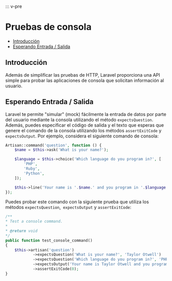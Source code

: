 ::: v-pre

# Pruebas de consola

- [Introducción](#introduction)
- [Esperando Entrada / Salida](#expecting-input-and-output)

## Introducción

Además de simplificar las pruebas de HTTP, Laravel proporciona una API simple para probar las aplicaciones de consola que solicitan información al usuario.

<a name="expecting-input-and-output"></a>
## Esperando Entrada / Salida

Laravel te permite "simular" (mock) fácilmente la entrada de datos por parte del usuario mediante la consola utilizando el método `expectsQuestion`. Además, puedes especificar el código de salida y el texto que esperas que genere el comando de la consola utilizando los métodos `assertExitCode` y` expectsOutput`. Por ejemplo, considera el siguiente comando de consola:

```php
Artisan::command('question', function () {
    $name = $this->ask('What is your name?');

    $language = $this->choice('Which language do you program in?', [
        'PHP',
        'Ruby',
        'Python',
    ]);

    $this->line('Your name is '.$name.' and you program in '.$language.'.');
});
```

Puedes probar este comando con la siguiente prueba que utiliza los métodos `expectsQuestion`,` expectsOutput` y `assertExitCode`:

```php
/**
* Test a console command.
*
* @return void
*/
public function test_console_command()
{
    $this->artisan('question')
            ->expectsQuestion('What is your name?', 'Taylor Otwell')
            ->expectsQuestion('Which language do you program in?', 'PHP')
            ->expectsOutput('Your name is Taylor Otwell and you program in PHP.')
            ->assertExitCode(0);
}
```
